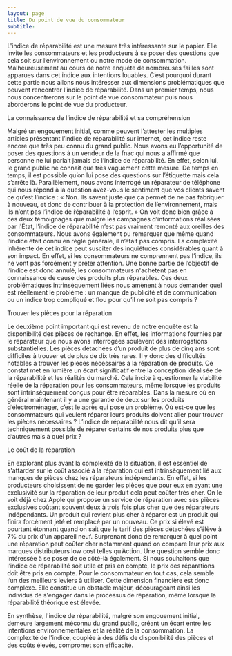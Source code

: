```yaml
---
layout: page
title: Du point de vue du consommateur 
subtitle: 
---
```


  L'indice de réparabilité est une mesure très intéressante sur le papier. Elle invite les consommateurs et les producteurs à se poser des questions que cela soit sur l’environnement ou notre mode de consommation. Malheureusement au cours de notre enquête de nombreuses failles sont apparues dans cet indice aux intentions louables. C’est pourquoi durant cette partie nous allons nous intéresser aux dimensions problématiques que peuvent rencontrer l’indice de réparabilité. Dans un premier temps, nous nous concentrerons sur le point de vue consommateur puis nous aborderons le point de vue du producteur. 

La connaissance de l’indice de réparabilité et sa compréhension 
 
  Malgré un engouement initial, comme peuvent l’attester les multiples articles présentant l’indice de réparabilité sur internet, cet indice reste encore que très peu connu du grand public. Nous avons eu l’opportunité de poser des questions à un vendeur de la fnac qui nous a affirmé que personne ne lui parlait jamais de l’indice de réparabilité. En effet, selon lui, le grand public ne connaît que très vaguement cette mesure. De temps en temps, il est possible qu’on lui pose des questions sur l’étiquette mais cela s’arrête là. Parallèlement, nous avons interrogé un réparateur de téléphone qui nous répond à la question avez-vous le sentiment que vos clients savent ce qu’est l’indice : « Non. Ils savent juste que ça permet de ne pas fabriquer à nouveau, et donc de contribuer à la protection de l’environnement, mais ils n’ont pas l’indice de ́réparabilité à l’esprit. » On voit donc bien grâce à ces deux témoignages que malgré les campagnes d’informations réalisées par l'État, l’indice de réparabilité n’est pas vraiment remonté aux oreilles des consommateurs. Nous avons également pu remarquer que même quand l’indice était connu en règle générale, il n’était pas compris. La complexité inhérente de cet indice peut susciter des inquiétudes considérables quant à son impact. En effet, si les consommateurs ne comprennent pas l’indice, ils ne vont pas forcément y prêter attention. Une bonne partie de l’objectif de l’indice est donc annulé, les consommateurs n'achètent pas en connaissance de cause des produits plus réparables. Ces deux problématiques intrinsèquement liées nous amènent à nous demander quel est réellement le problème : un manque de publicité et de communication ou un indice trop compliqué et flou pour qu’il ne soit pas compris ?

Trouver les pièces pour la réparation
 
  Le deuxième point important qui est revenu de notre enquête est la disponibilité des pièces de rechange. En effet, les informations fournies par le réparateur que nous avons interrogées soulèvent des interrogations substantielles. Les pièces détachées d’un produit de plus de cinq ans sont difficiles à trouver et de plus de dix très rares. Il y donc des difficultés notables à trouver les pièces nécessaires à la réparation de produits. Ce constat met en lumière un écart significatif entre la conception idéalisée de la réparabilité et les réalités du marché. Cela incite à questionner la viabilité réelle de la réparation pour les consommateurs, même lorsque les produits sont intrinsèquement conçus pour être réparables. Dans la mesure où en général maintenant il y a une garantie de deux sur les produits d’électroménager, c’est le après qui pose un problème. Où est-ce que les consommateurs qui veulent réparer leurs produits doivent aller pour trouver les pièces nécessaires ? L’indice de réparabilité nous dit qu’il sera techniquement possible de réparer certains de nos produits plus que d’autres mais à quel prix ?
 
Le coût de la réparation

  En explorant plus avant la complexité de la situation, il est essentiel de s'attarder sur le coût associé à la réparation qui est intrinsèquement lié aux manques de pièces chez les réparateurs indépendants. En effet, si les producteurs choisissent de ne garder les pièces que pour eux en ayant une exclusivité sur la réparation de leur produit cela peut coûter très cher. On le voit déjà chez Apple qui propose un service de réparation avec ses pièces exclusives coûtant souvent deux à trois fois plus cher que des réparateurs indépendants. Un produit qui revient plus cher à réparer est un produit qui finira forcément jeté et remplacé par un nouveau. Ce prix si élevé est pourtant étonnant quand on sait que le tarif des pièces détachées s’élève à 7% du prix d’un appareil neuf. Surprenant donc de remarquer à quel point une réparation peut coûter cher notamment quand on compare leur prix aux marques distributeurs low cost telles qu’Action. Une question semble donc intéressée à se poser de ce côté-là également. Si nous souhaitons que l’indice de réparabilité soit utile et pris en compte, le prix des réparations doit être pris en compte. Pour le consommateur en tout cas, cela semble l’un des meilleurs leviers à utiliser. Cette dimension financière est donc complexe. Elle constitue un obstacle majeur, décourageant ainsi les individus de s'engager dans le processus de réparation, même lorsque la réparabilité théorique est élevée.
 
  En synthèse, l'indice de réparabilité, malgré son engouement initial, demeure largement méconnu du grand public, créant un écart entre les intentions environnementales et la réalité de la consommation. La complexité de l'indice, couplée à des défis de disponibilité des pièces et des coûts élevés, compromet son efficacité.
